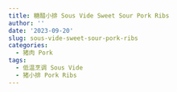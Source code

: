```yaml
---
title: 糖醋小排 Sous Vide Sweet Sour Pork Ribs
author: ''
date: '2023-09-20'
slug: sous-vide-sweet-sour-pork-ribs
categories:
  - 猪肉 Pork
tags:
  - 低温烹调 Sous Vide
  - 猪小排 Pork Ribs
---
```

